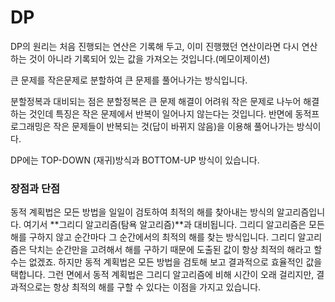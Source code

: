 # DP

DP의 원리는 처음 진행되는 연산은 기록해 두고, 이미 진행했던 연산이라면 다시 연산하는 것이 아니라 기록되어 있는 값을 가져오는 것입니다.(메모이제이션)

큰 문제를 작은문제로 분할하여 큰 문제를 풀어나가는 방식입니다.

분할정복과 대비되는 점은 분할정복은 큰 문제 해결이 어려워 작은 문제로 나누어 해결하는 것인데 특징은 작은 문제에서 반복이 일어나지 않는다는 것입니다. 반면에 동적프로그래밍은 작은 문제들이 반복되는 것(답이 바뀌지 않음)을 이용해 풀어나가는 방식이다.

DP에는 TOP-DOWN (재귀)방식과 BOTTOM-UP 방식이 있습니다.

### 장점과 단점

동적 계획법은 모든 방법을 일일이 검토하여 최적의 해를 찾아내는 방식의 알고리즘입니다. 여기서 **그리디 알고리즘(탐욕 알고리즘)**과 대비됩니다. 그리디 알고리즘은 모든 해를 구하지 않고 순간마다 그 순간에서의 최적의 해를 찾는 방식입니다. 그리디 알고리즘은 닥치는 순간만을 고려해서 해를 구하기 때문에 도출된 값이 항상 최적의 해라고 할 수는 없겠죠. 하지만 동적 계획법은 모든 방법을 검토해 보고 결과적으로 효율적인 값을 택합니다. 그런 면에서 동적 계획법은 그리디 알고리즘에 비해 시간이 오래 걸리지만, 결과적으로는 항상 최적의 해를 구할 수 있다는 이점을 가지고 있습니다.